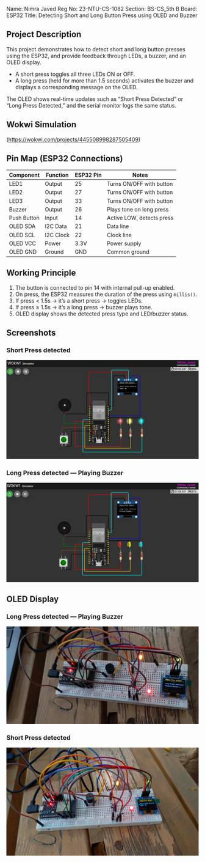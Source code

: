 Name: Nimra Javed
Reg No: 23-NTU-CS-1082
Section: BS-CS_5th B
Board: ESP32
Title: Detecting Short and Long Button Press using OLED and Buzzer 

## Project Description
This project demonstrates how to detect short and long button presses using the ESP32, and provide feedback through LEDs, a buzzer, and an OLED display.

- A short press toggles all three LEDs ON or OFF.  
- A long press (held for more than 1.5 seconds) activates the buzzer and displays a corresponding message on the OLED.

The OLED shows real-time updates such as “Short Press Detected” or “Long Press Detected,” and the serial monitor logs the same status.

## Wokwi Simulation
 (https://wokwi.com/projects/445508998287505409)  

##  Pin Map (ESP32 Connections)

| Component   | Function  | ESP32 Pin| Notes                      |
|-------------|-----------|----------|----------------------------|
| LED1        | Output    | 25       | Turns ON/OFF with button   |
| LED2        | Output    | 27       | Turns ON/OFF with button   |
| LED3        | Output    | 33       | Turns ON/OFF with button   |
| Buzzer      | Output    | 26       | Plays tone on long press   |
| Push Button | Input     | 14       | Active LOW, detects press  |
| OLED SDA    | I2C Data  | 21       | Data line                  |
| OLED SCL    | I2C Clock | 22       | Clock line                 |
| OLED VCC    | Power     | 3.3V     | Power supply               |
| OLED GND    | Ground    | GND      | Common ground              |



##  Working Principle
1. The button is connected to pin 14 with internal pull-up enabled.  
2. On press, the ESP32 measures the duration of the press using `millis()`.  
3. If press < 1.5s → it’s a short press → toggles LEDs.  
4. If press ≥ 1.5s → it’s a long press → buzzer plays tone.  
5. OLED display shows the detected press type and LED/buzzer status.

##  Screenshots

### Short Press detected 
![LED ON](screenshots/Shortpressdetected.png)

### Long Press detected — Playing Buzzer
![Playing Buzzer](screenshots/Longpressdetected.png)

## OLED Display

### Long Press detected — Playing Buzzer
![Playing Buzzer](screenshots/KitLongpressbuzzer.jpg)

### Short Press detected 
![Playing Buzzer](screenshots/KitShortpressdetected.jpg)